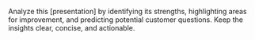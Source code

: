 Analyze this [presentation] by identifying its strengths, highlighting areas for improvement, and predicting potential customer questions. Keep the insights clear, concise, and actionable.
